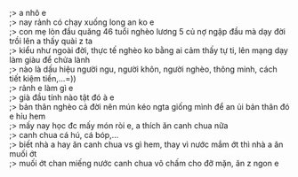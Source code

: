 ;> a nhô e<br>
;> nay rảnh có chạy xuống long an ko e<br>
;> con mẹ lòn đầu quăng 46 tuổi nghèo lương 5 củ nợ ngập đầu mà dạy đời trồi lên a thấy quài z ta<br>
;> kiểu như ngoài đời, thực tế nghèo ko bằng ai cảm thấy tự ti, lên mạng dạy làm giàu để chửa lành<br>
;> nào là dấu hiệu người ngu, người khôn, người nghèo, thông minh, cách tiết kiệm tiền,...=))<br>
;> rảnh e làm gì e<br>
;> già đầu tính nào tật đó à e<br>
;> bản thân nghèo cả đời nên mún kéo ngta giống mình để an ủi bản thân đó e hỉu hem<br>
;> mấy nay học đc mấy món ròi e, a thích ăn canh chua nữa<br>
;> canh chua cá hú, cá bóp,...<br>
;> biết nhà a hay ăn canh chua vs gì hem, thay vì nước mắm ớt thì nhà a ăn muối ớt<br>
;> muối ớt chan miếng nước canh chua vô chấm cho đỡ mặn, ăn z ngon e
